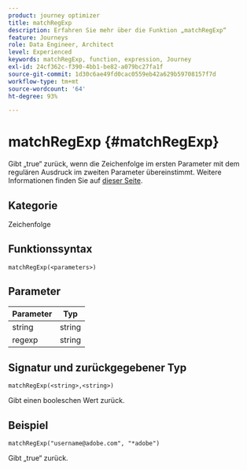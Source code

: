 ```yaml
---
product: journey optimizer
title: matchRegExp
description: Erfahren Sie mehr über die Funktion „matchRegExp“
feature: Journeys
role: Data Engineer, Architect
level: Experienced
keywords: matchRegExp, function, expression, Journey
exl-id: 24cf362c-f390-4bb1-be82-a079bc27fa1f
source-git-commit: 1d30c6ae49fd0cac0559eb42a629b59708157f7d
workflow-type: tm+mt
source-wordcount: '64'
ht-degree: 93%

---
```


# matchRegExp {#matchRegExp}

Gibt „true“ zurück, wenn die Zeichenfolge im ersten Parameter mit dem regulären Ausdruck im zweiten Parameter übereinstimmt. Weitere Informationen finden Sie auf [dieser Seite](https://docs.oracle.com/javase/7/docs/api/java/util/regex/Pattern.html).

## Kategorie

Zeichenfolge

## Funktionssyntax

`matchRegExp(<parameters>)`

## Parameter

| Parameter | Typ |
|--- |--- |
| string | string |
| regexp | string |

## Signatur und zurückgegebener Typ

`matchRegExp(<string>,<string>)`

Gibt einen booleschen Wert zurück.

## Beispiel

`matchRegExp("username@adobe.com", "*adobe")`

Gibt „true“ zurück.
